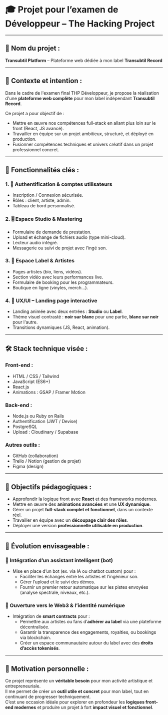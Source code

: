 # 🎓 Projet pour l’examen de Développeur – The Hacking Project
---

## 🎯 Nom du projet :
**Transubtil Platform** – Plateforme web dédiée à mon label **Transubtil Record**

---

## 📝 Contexte et intention :

Dans le cadre de l'examen final THP Développeur, je propose la réalisation d'une **plateforme web complète** pour mon label indépendant **Transubtil Record**.

Ce projet a pour objectif de :

- Mettre en œuvre nos compétences full-stack en allant plus loin sur le front (React, JS avancé).
- Travailler en équipe sur un projet ambitieux, structuré, et déployé en production.
- Fusionner compétences techniques et univers créatif dans un projet professionnel concret.

---

## 🧩 Fonctionnalités clés :

### 1. 🔐 Authentification & comptes utilisateurs
- Inscription / Connexion sécurisée.
- Rôles : client, artiste, admin.
- Tableau de bord personnalisé.

### 2. 🎚️ Espace Studio & Mastering
- Formulaire de demande de prestation.
- Upload et échange de fichiers audio (type mini-cloud).
- Lecteur audio intégré.
- Messagerie ou suivi de projet avec l’ingé son.

### 3. 🎤 Espace Label & Artistes
- Pages artistes (bio, liens, vidéos).
- Section vidéo avec leurs performances live.
- Formulaire de booking pour les programmateurs.
- Boutique en ligne (vinyles, merch...).

### 4. 🎨 UX/UI – Landing page interactive
- Landing animée avec deux entrées : **Studio** ou **Label**.
- Thème visuel contrasté : **noir sur blanc** pour une partie, **blanc sur noir** pour l'autre.
- Transitions dynamiques (JS, React, animation).

---

## 🛠️ Stack technique visée :

### Front-end :
- HTML / CSS / Tailwind  
- JavaScript (ES6+)  
- React.js  
- Animations : GSAP / Framer Motion  

### Back-end :
- Node.js ou Ruby on Rails  
- Authentification (JWT / Devise)  
- PostgreSQL  
- Upload : Cloudinary / Supabase  

### Autres outils :
- GitHub (collaboration)  
- Trello / Notion (gestion de projet)  
- Figma (design)

---

## 🎯 Objectifs pédagogiques :

- Approfondir la logique front avec **React** et des frameworks modernes.
- Mettre en œuvre des **animations avancées** et une **UX dynamique**.
- Gérer un projet **full-stack complet et fonctionnel**, dans un contexte réel.
- Travailler en équipe avec un **découpage clair des rôles**.
- Déployer une version **professionnelle utilisable en production**.

---


## 🔮 Évolution envisageable :

### 🤖 Intégration d’un assistant intelligent (bot)
- Mise en place d’un bot (ex. via IA ou chatbot custom) pour :
  - Faciliter les échanges entre les artistes et l’ingénieur son.
  - Gérer l’upload et le suivi des démos.
  - Fournir un premier retour automatique sur les pistes envoyées (analyse spectrale, niveaux, etc.).

### 🧬 Ouverture vers le Web3 & l’identité numérique
- Intégration de **smart contracts** pour :
  - Permettre aux artistes ou fans d’**adhérer au label** via une plateforme décentralisée.
  - Garantir la transparence des engagements, royalties, ou bookings via blockchain.
  - Créer un espace communautaire autour du label avec des **droits d’accès tokenisés**.

---

## 💬 Motivation personnelle :

Ce projet représente un **véritable besoin** pour mon activité artistique et entrepreneuriale.  
Il me permet de créer un **outil utile et concret** pour mon label, tout en continuant de progresser techniquement.  
C’est une occasion idéale pour explorer en profondeur les **logiques front-end modernes** et produire un projet à fort **impact visuel et fonctionnel**.

